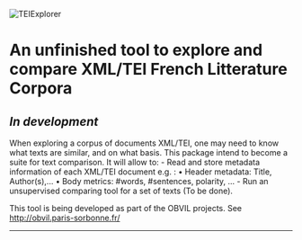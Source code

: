 ![TEIExplorer](https://github.com/Valerie-Hanoka/TEIExplorer/blob/master/illustration.png)

An unfinished tool to explore and compare XML/TEI French Litterature Corpora
========================================================================================

*In development*
---------------

When exploring a corpus of documents XML/TEI, one may need to
know what texts are similar, and on what basis.
This package intend to become a suite for text comparison.
It will allow to:
    - Read and store metadata information of each XML/TEI document
      e.g. :
         • Header metadata: Title, Author(s),...
         • Body metrics: #words, #sentences, polarity, ...
    - Run an unsupervised comparing tool for a set of texts (To be done).

This tool is being developed as part of the OBVIL projects.
See http://obvil.paris-sorbonne.fr/

---------------
